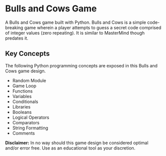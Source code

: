 # Bulls and Cows Game
A Bulls and Cows game built with Python. Bulls and Cows is a simple code-breaking game wherein a player attempts to guess a secret code comprised of integer values (zero repeating). It is similar to MasterMind though predates it.

## Key Concepts
The following Python programming concepts are exposed in this Bulls and Cows game design.
- Random Module
- Game Loop
- Functions
- Variables
- Conditionals
- Libraries
- Booleans
- Logical Operators
- Comparators
- String Formatting
- Comments

**Disclaimer:** In no way should this game design be considered optimal and/or error free. Use as an educational tool as your discretion.